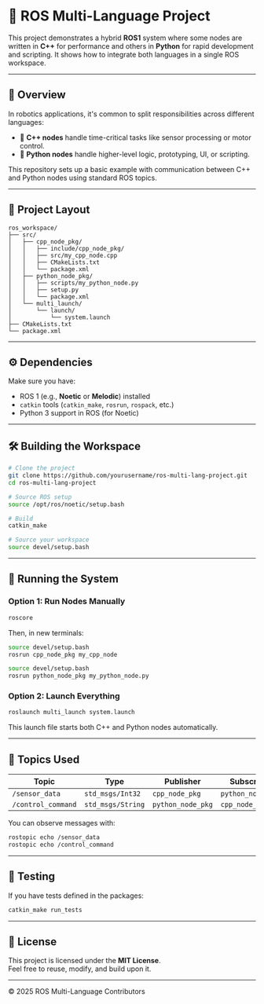 
# 🤖 ROS Multi-Language Project

This project demonstrates a hybrid **ROS1** system where some nodes are written in **C++** for performance and others in **Python** for rapid development and scripting. It shows how to integrate both languages in a single ROS workspace.

---

## 📌 Overview

In robotics applications, it's common to split responsibilities across different languages:

- 🧠 **C++ nodes** handle time-critical tasks like sensor processing or motor control.
- 🐍 **Python nodes** handle higher-level logic, prototyping, UI, or scripting.

This repository sets up a basic example with communication between C++ and Python nodes using standard ROS topics.

---

## 🧩 Project Layout

```
ros_workspace/
├── src/
│   ├── cpp_node_pkg/
│   │   ├── include/cpp_node_pkg/
│   │   ├── src/my_cpp_node.cpp
│   │   ├── CMakeLists.txt
│   │   └── package.xml
│   ├── python_node_pkg/
│   │   ├── scripts/my_python_node.py
│   │   ├── setup.py
│   │   └── package.xml
│   └── multi_launch/
│       └── launch/
│           └── system.launch
├── CMakeLists.txt
└── package.xml
```

---

## ⚙️ Dependencies

Make sure you have:

- ROS 1 (e.g., **Noetic** or **Melodic**) installed
- `catkin` tools (`catkin_make`, `rosrun`, `rospack`, etc.)
- Python 3 support in ROS (for Noetic)

---

## 🛠️ Building the Workspace

```bash
# Clone the project
git clone https://github.com/yourusername/ros-multi-lang-project.git
cd ros-multi-lang-project

# Source ROS setup
source /opt/ros/noetic/setup.bash

# Build
catkin_make

# Source your workspace
source devel/setup.bash
```

---

## 🚀 Running the System

### Option 1: Run Nodes Manually

```bash
roscore
```

Then, in new terminals:

```bash
source devel/setup.bash
rosrun cpp_node_pkg my_cpp_node
```

```bash
source devel/setup.bash
rosrun python_node_pkg my_python_node.py
```

### Option 2: Launch Everything

```bash
roslaunch multi_launch system.launch
```

This launch file starts both C++ and Python nodes automatically.

---

## 🔁 Topics Used

| Topic              | Type               | Publisher         | Subscriber         |
|--------------------|--------------------|-------------------|--------------------|
| `/sensor_data`     | `std_msgs/Int32`   | `cpp_node_pkg`     | `python_node_pkg`  |
| `/control_command` | `std_msgs/String` | `python_node_pkg`  | `cpp_node_pkg`      |

You can observe messages with:

```bash
rostopic echo /sensor_data
rostopic echo /control_command
```

---

## 🧪 Testing

If you have tests defined in the packages:

```bash
catkin_make run_tests
```

---

## 📄 License

This project is licensed under the **MIT License**.  
Feel free to reuse, modify, and build upon it.

---

© 2025 ROS Multi-Language Contributors
